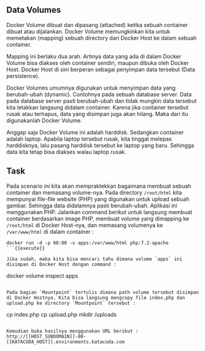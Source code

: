 ## Data Volumes

Docker Volume dibuat dan dipasang (attached) ketika sebuah container dibuat atau dijalankan. Docker Volume memungkinkan kita untuk memetakan (mapping) sebuah directory dari Docker Host ke dalam sebuah container.

Mapping ini berlaku dua arah. Artinya data yang ada di dalam Docker Volume bisa diakses oleh container sendiri, maupun dibuka oleh Docker Host. Docker Host di sini berperan sebagai penyimpan data tersebut (Data persistence).

Docker Volumes umumnya digunakan untuk menyimpan data yang berubah-ubah (dynamic). Contohnya pada sebuah database server. Data pada database server pasti berubah-ubah dan tidak mungkin data tersebut kita letakkan langsung didalam container. Karena jika container tersebut rusak atau terhapus, data yang disimpan juga akan hilang. Maka dari itu digunakanlah Docker Volume.

Anggap saja Docker Volume ini adalah harddisk. Sedangkan container adalah laptop. Apabila laptop tersebut rusak, kita tinggal melepas harddisknya, lalu pasang harddisk tersebut ke laptop yang baru. Sehingga data kita tetap bisa diakses walau laptop rusak.

## Task
Pada scenario ini kita akan mempraktekkan bagaimana membuat sebuah container dan memasang volume-nya. Pada directory `/root/html` kita mempunyai file-file website (PHP) yang digunakan untuk upload sebuah gambar. Sehingga data didalamnya pasti berubah-ubah. Aplikasi ini menggunakan PHP. Jalankan command berikut untuk langsung membuat container berdasarkan image PHP, membuat volume yang dimapping ke `/root/html` di Docker Host-nya, dan memasang volumenya ke `/var/www/html` di dalam container :

```
docker run -d -p 80:80 -v apps:/var/www/html php:7.2-apache
```{{execute}}

Jika sudah, maka kita bisa mencari tahu dimana volume `apps` ini disimpan di Docker Host dengan command :

```
docker volume inspect apps
```{{execute}}

Pada bagian `Mountpoint` tertulis dimana path volume tersebut disimpan di Docker Hostnya. Kita bisa langsung mengcopy file index.php dan upload.php ke directory `Mountpoint` tersebut :

```
cp index.php <Mountpoint>
cp upload.php <Mountpoint>
mkdir <Mountpoint>/uploads
```

Kemudian buka hasilnya menggunakan URL berikut :
http://[[HOST_SUBDOMAIN]]-80-[[KATACODA_HOST]].environments.katacoda.com